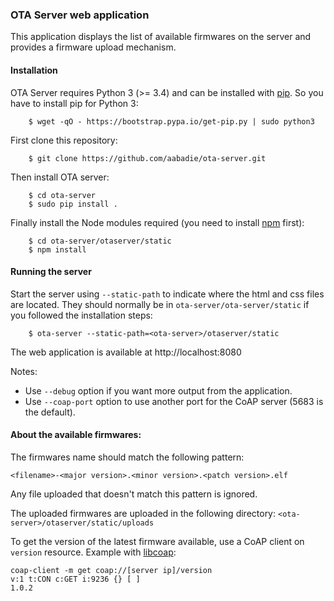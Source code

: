 ### OTA Server web application

This application displays the list of available firmwares on the server and
provides a firmware upload mechanism.

#### Installation

OTA Server requires Python 3 (>= 3.4) and can be installed with
[pip](https://github.com/pypa/pip). So you have to install pip for Python 3:
```
    $ wget -qO - https://bootstrap.pypa.io/get-pip.py | sudo python3
```

First clone this repository:
```
    $ git clone https://github.com/aabadie/ota-server.git
```

Then install OTA server:
```
    $ cd ota-server
    $ sudo pip install .
```

Finally install the Node modules required (you need to install
[npm](https://www.npmjs.com/get-npm) first):
```
    $ cd ota-server/otaserver/static
    $ npm install
```

#### Running the server

Start the server using `--static-path` to indicate where the html and css files
are located. They should normally be in `ota-server/ota-server/static` if you
followed the installation steps:
```
    $ ota-server --static-path=<ota-server>/otaserver/static
```

The web application is available at http://localhost:8080

Notes:
* Use `--debug` option if you want more output from the application.
* Use `--coap-port` option to use another port for the CoAP server (5683 is the
  default).

#### About the available firmwares:

The firmwares name should match the following pattern:
```
<filename>-<major version>.<minor version>.<patch version>.elf
```
Any file uploaded that doesn't match this pattern is ignored.

The uploaded firmwares are uploaded in the following directory:
`<ota-server>/otaserver/static/uploads`

To get the version of the latest firmware available, use a CoAP client on
`version` resource. Example with [libcoap]():
```
coap-client -m get coap://[server ip]/version
v:1 t:CON c:GET i:9236 {} [ ]
1.0.2
```
